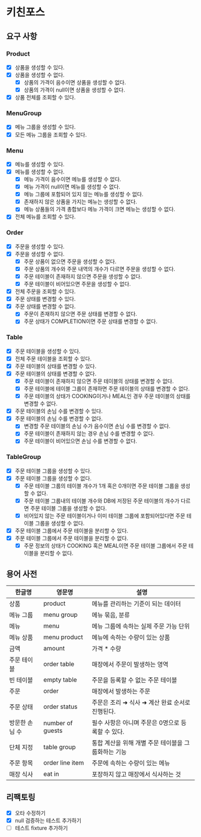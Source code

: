 # 키친포스

## 요구 사항
### Product
- [x] 상품을 생성할 수 있다.
- [x] 상품을 생성할 수 없다.
  - [x] 상품의 가격이 음수이면 상품을 생성할 수 없다.
  - [x] 상품의 가격이 null이면 상품을 생성할 수 없다.
- [x] 상품 전체를 조회할 수 있다.

### MenuGroup
- [x] 메뉴 그룹을 생성할 수 있다.
- [x] 모든 메뉴 그룹을 조회할 수 있다.

### Menu
- [x] 메뉴를 생성할 수 있다.
- [x] 메뉴를 생성할 수 없다.
  - [x] 메뉴 가격이 음수이면 메뉴를 생성할 수 없다.
  - [x] 메뉴 가격이 null이면 메뉴를 생성할 수 없다.
  - [x] 메뉴 그룹에 포함되어 있지 않는 메뉴를 생성할 수 없다.
  - [x] 존재하지 않은 상품을 가지는 메뉴는 생성할 수 없다.
  - [x] 메뉴 상품들의 가격 총합보다 메뉴 가격이 크면 메뉴는 생성할 수 없다.
- [x] 전체 메뉴를 조회할 수 있다.

### Order
- [x] 주문을 생성할 수 있다.
- [x] 주문을 생성할 수 없다.
  - [x] 주문 상품이 없으면 주문을 생성할 수 없다.
  - [x] 주문 상품의 개수와 주문 내역의 개수가 다르면 주문을 생성할 수 없다.
  - [x] 주문 테이블이 존재하지 않으면 주문을 생성할 수 없다.
  - [x] 주문 테이블이 비어있으면 주문을 생성할 수 없다.
- [x] 전체 주문을 조회할 수 있다.
- [x] 주문 상태를 변경할 수 있다.
- [x] 주문 상태를 변경할 수 없다.
  - [x] 주문이 존재하지 않으면 주문 상태를 변경할 수 없다.
  - [x] 주문 상태가 COMPLETION이면 주문 상태를 변경할 수 없다.

### Table
- [x] 주문 테이블을 생성할 수 있다.
- [x] 전체 주문 테이블을 조회할 수 있다.
- [x] 주문 테이블의 상태를 변경할 수 있다.
- [x] 주문 테이블의 상태를 변경할 수 없다.
  - [x] 주문 테이블이 존재하지 않으면 주문 테이블의 상태를 변경할 수 없다.
  - [x] 주문 테이블에 테이블 그룹이 존재하면 주문 테이블의 상태를 변경할 수 없다.
  - [x] 주문 테이블의 상태가 COOKING이거나 MEAL인 경우 주문 테이블의 상태를 변경할 수 없다.
- [x] 주문 테이블의 손님 수를 변경할 수 있다.
- [x] 주문 테이블의 손님 수를 변경할 수 없다.
  - [x] 변경할 주문 테이블의 손님 수가 음수이면 손님 수를 변경할 수 없다.
  - [x] 주문 테이블이 존재하지 않는 경우 손님 수를 변경할 수 없다.
  - [x] 주문 테이블이 비어있으면 손님 수를 변경할 수 없다.

### TableGroup
- [x] 주문 테이블 그룹을 생성할 수 있다.
- [x] 주문 테이블 그룹을 생성할 수 없다.
  - [x] 주문 테이블 그룹의 테이블 개수가 1개 혹은 0개이면 주문 테이블 그룹을 생성할 수 없다.
  - [x] 주문 테이블 그룹내의 테이블 개수와 DB에 저장된 주문 테이블의 개수가 다르면 주문 테이블 그룹을 생성할 수 없다.
  - [x] 비어있지 않는 주문 테이블이거나 이미 테이블 그룹에 포함되어있다면 주문 테이블 그룹을 생성할 수 없다.
- [x] 주문 테이블 그룹에서 주문 테이블을 분리할 수 있다.
- [x] 주문 테이블 그룹에서 주문 테이블을 분리할 수 없다.
  - [x] 주문 정보의 상태가 COOKING 혹은 MEAL이면 주문 테이블 그룹에서 주문 테이블을 분리할 수 없다.
## 용어 사전

| 한글명 | 영문명 | 설명 |
| --- | --- | --- |
| 상품 | product | 메뉴를 관리하는 기준이 되는 데이터 |
| 메뉴 그룹 | menu group | 메뉴 묶음, 분류 |
| 메뉴 | menu | 메뉴 그룹에 속하는 실제 주문 가능 단위 |
| 메뉴 상품 | menu product | 메뉴에 속하는 수량이 있는 상품 |
| 금액 | amount | 가격 * 수량 |
| 주문 테이블 | order table | 매장에서 주문이 발생하는 영역 |
| 빈 테이블 | empty table | 주문을 등록할 수 없는 주문 테이블 |
| 주문 | order | 매장에서 발생하는 주문 |
| 주문 상태 | order status | 주문은 조리 ➜ 식사 ➜ 계산 완료 순서로 진행된다. |
| 방문한 손님 수 | number of guests | 필수 사항은 아니며 주문은 0명으로 등록할 수 있다. |
| 단체 지정 | table group | 통합 계산을 위해 개별 주문 테이블을 그룹화하는 기능 |
| 주문 항목 | order line item | 주문에 속하는 수량이 있는 메뉴 |
| 매장 식사 | eat in | 포장하지 않고 매장에서 식사하는 것 |

## 리팩토링
- [x] 오타 수정하기
- [x] null 검증하는 테스트 추가하기
- [ ] 테스트 fixture 추가하기
